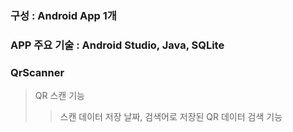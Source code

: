 ### 구성 : Android App 1개
### APP 주요 기술 : Android Studio, Java, SQLite

### QrScanner
> QR 스캔 기능
>> 스캔 데이터 저장
> 날짜, 검색어로 저장된 QR 데이터 검색 기능
